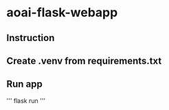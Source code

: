 # aoai-flask-webapp

## Instruction

## Create .venv from requirements.txt

## Run app 
''' 
 flask run
'''
